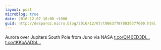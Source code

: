 ```yaml
---
layout: post
microblog: true
date: 2016-12-07 16:00 +1000
guid: http://desparoz.micro.blog/2016/12/07/t806377878036377600.html
---
```

Aurora over Jupiters South Pole from Juno  via NASA [t.co/QI40ED3Dl...](https://t.co/QI40ED3DlS) [t.co/tKKoAADbI...](https://t.co/tKKoAADbIK)
